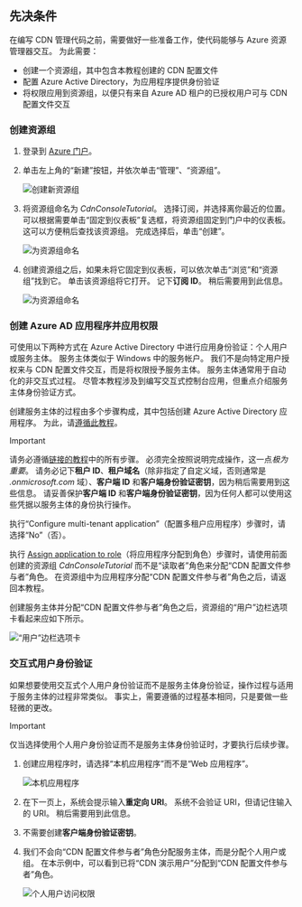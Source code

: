 ## <a name="prerequisites"></a>先决条件
在编写 CDN 管理代码之前，需要做好一些准备工作，使代码能够与 Azure 资源管理器交互。  为此需要：

* 创建一个资源组，其中包含本教程创建的 CDN 配置文件
* 配置 Azure Active Directory，为应用程序提供身份验证
* 将权限应用到资源组，以便只有来自 Azure AD 租户的已授权用户可与 CDN 配置文件交互

### <a name="creating-the-resource-group"></a>创建资源组
1. 登录到 [Azure 门户](https://portal.azure.com)。
2. 单击左上角的“新建”按钮，并依次单击“管理”、“资源组”。

    ![创建新资源组](./media/cdn-app-dev-prep/cdn-new-rg-1-include.png)
3. 将资源组命名为 *CdnConsoleTutorial*。  选择订阅，并选择离你最近的位置。  可以根据需要单击“固定到仪表板”复选框，将资源组固定到门户中的仪表板。  这可以方便稍后查找该资源组。  完成选择后，单击“创建”。

    ![为资源组命名](./media/cdn-app-dev-prep/cdn-new-rg-2-include.png)
4. 创建资源组之后，如果未将它固定到仪表板，可以依次单击“浏览”和“资源组”找到它。  单击该资源组将它打开。  记下**订阅 ID**。  稍后需要用到此信息。

    ![为资源组命名](./media/cdn-app-dev-prep/cdn-subscription-id-include.png)

### <a name="creating-the-azure-ad-application-and-applying-permissions"></a>创建 Azure AD 应用程序并应用权限
可使用以下两种方式在 Azure Active Directory 中进行应用身份验证：个人用户或服务主体。 服务主体类似于 Windows 中的服务帐户。  我们不是向特定用户授权来与 CDN 配置文件交互，而是将权限授予服务主体。  服务主体通常用于自动化的非交互式过程。  尽管本教程涉及到编写交互式控制台应用，但重点介绍服务主体身份验证方式。

创建服务主体的过程由多个步骤构成，其中包括创建 Azure Active Directory 应用程序。  为此，请[遵循此教程](../articles/resource-group-create-service-principal-portal.md)。

> [!IMPORTANT]
> 请务必遵循[链接的教程](../articles/resource-group-create-service-principal-portal.md)中的所有步骤。  必须完全按照说明完成操作，这一点*极为重要*。  请务必记下**租户 ID**、**租户域名**（除非指定了自定义域，否则通常是 *.onmicrosoft.com* 域）、**客户端 ID** 和**客户端身份验证密钥**，因为稍后需要用到这些信息。  请妥善保护**客户端 ID** 和**客户端身份验证密钥**，因为任何人都可以使用这些凭据以服务主体的身份执行操作。
>
> 执行“Configure multi-tenant application”（配置多租户应用程序）步骤时，请选择“No”（否）。
>
> 执行 [Assign application to role](../articles/azure-resource-manager/resource-group-create-service-principal-portal.md#assign-application-to-role)（将应用程序分配到角色）步骤时，请使用前面创建的资源组 *CdnConsoleTutorial* 而不是“读取者”角色来分配“CDN 配置文件参与者”角色。  在资源组中为应用程序分配“CDN 配置文件参与者”角色之后，请返回本教程。 
>
>

创建服务主体并分配“CDN 配置文件参与者”角色之后，资源组的“用户”边栏选项卡看起来应如下所示。

![“用户”边栏选项卡](./media/cdn-app-dev-prep/cdn-service-principal-include.png)

### <a name="interactive-user-authentication"></a>交互式用户身份验证
如果想要使用交互式个人用户身份验证而不是服务主体身份验证，操作过程与适用于服务主体的过程非常类似。  事实上，需要遵循的过程基本相同，只是要做一些轻微的更改。

> [!IMPORTANT]
> 仅当选择使用个人用户身份验证而不是服务主体身份验证时，才要执行后续步骤。
>
>

1. 创建应用程序时，请选择“本机应用程序”而不是“Web 应用程序”。

    ![本机应用程序](./media/cdn-app-dev-prep/cdn-native-application-include.png)
2. 在下一页上，系统会提示输入**重定向 URI**。  系统不会验证 URI，但请记住输入的 URI。  稍后需要用到此信息。
3. 不需要创建**客户端身份验证密钥**。
4. 我们不会向“CDN 配置文件参与者”角色分配服务主体，而是分配个人用户或组。  在本示例中，可以看到已将“CDN 演示用户”分配到“CDN 配置文件参与者”角色。  

    ![个人用户访问权限](./media/cdn-app-dev-prep/cdn-aad-user-include.png)

